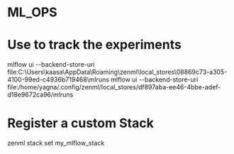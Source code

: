 # ML_OPS

# Use to track the experiments
mlflow ui --backend-store-uri file:C:\Users\kaasa\AppData\Roaming\zenml\local_stores\08869c73-a305-4100-99ed-c4936b719468\mlruns
mlflow ui --backend-store-uri file:/home/yagna/.config/zenml/local_stores/df897aba-ee46-4bbe-adef-d18e9672ca96/mlruns
# Register a custom Stack
zenml stack set my_mlflow_stack